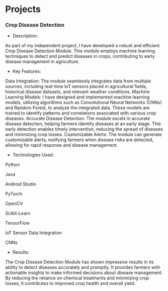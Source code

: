 # Projects

### Crop Disease Detection
- Description:
  
As part of my independent project, I have developed a robust and efficient Crop Disease Detection Module. This module employs machine learning techniques to detect and predict diseases in crops, contributing to early disease management in agriculture.

- Key Features:
  
Data Integration: The module seamlessly integrates data from multiple sources, including real-time IoT sensors placed in agricultural fields, historical disease datasets, and relevant weather conditions.
Machine Learning Models: I have designed and implemented machine learning models, utilizing algorithms such as Convolutional Neural Networks (CNNs) and Random Forest, to analyze the integrated data. These models are trained to identify patterns and correlations associated with various crop diseases.
Accurate Disease Detection: The module excels in accurate disease detection, helping farmers identify diseases at an early stage. This early detection enables timely intervention, reducing the spread of diseases and minimizing crop losses.
Customizable Alerts: The module can generate customizable alerts, notifying farmers when disease risks are detected, allowing for rapid response and disease management.

- Technologies Used:
  
Python

Java

Android Studio

PyTorch

OpenCV

Scikit-Learn

TensorFlow

IoT Sensor Data Integration

CNNs

- Results:
  
The Crop Disease Detection Module has shown impressive results in its ability to detect diseases accurately and promptly. It provides farmers with actionable insights to make informed decisions about disease management. By reducing the reliance on chemical treatments and minimizing crop losses, it contributes to improved crop health and overall yield.
